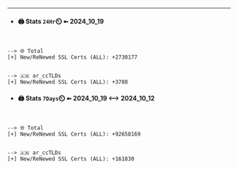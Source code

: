 

---
- #### 🖨️ **Stats** `24Hr`⏲️ ➼ 2024_10_19
```console


--> 🌐 Total
[+] New/ReNewed SSL Certs (ALL): +2730177


--> 🇦🇷 ar_ccTLDs
[+] New/ReNewed SSL Certs (ALL): +3788

```

- #### 🖨️ **Stats** `7Days`⏲️ ➼ 2024_10_19 <--> 2024_10_12
```console


--> 🌐 Total
[+] New/ReNewed SSL Certs (ALL): +92658169


--> 🇦🇷 ar_ccTLDs
[+] New/ReNewed SSL Certs (ALL): +161830

```

